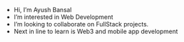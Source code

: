 -  Hi, I’m Ayush Bansal
-  I’m interested in Web Development
-  I’m looking to collaborate on FullStack projects.
-  Next in line to learn is Web3 and mobile app development

<!---
ab-sc4t/ab-sc4t is a ✨ special ✨ repository because its `README.md` (this file) appears on your GitHub profile.
You can click the Preview link to take a look at your changes.
--->

